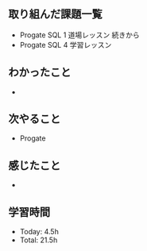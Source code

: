 ## 取り組んだ課題一覧
- Progate SQL 1 道場レッスン 続きから
- Progate SQL 4 学習レッスン
## わかったこと
- 
## 次やること
- Progate
## 感じたこと
- 
## 学習時間
- Today: 4.5h
- Total: 21.5h
